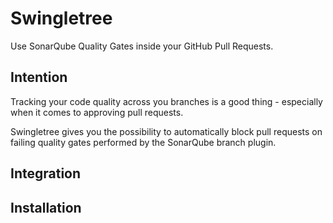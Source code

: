 # Swingletree

Use SonarQube Quality Gates inside your GitHub Pull Requests.

## Intention

Tracking your code quality across you branches is a good thing - especially when it comes to approving pull requests.

Swingletree gives you the possibility to automatically block pull requests on failing quality gates performed by the SonarQube branch plugin.

## Integration

## Installation